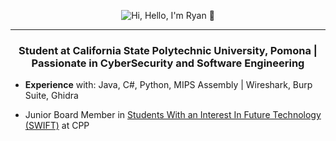 <p align="center">
  <img src="https://media4.giphy.com/media/v1.Y2lkPTc5MGI3NjExcDkyc2ZmNGJwOXhoNzl6NTVqdjh3eDFwdmRtZTlreGp3aWFvNWY0MCZlcD12MV9pbnRlcm5hbF9naWZfYnlfaWQmY3Q9Zw/SAvJdTZtrN0i0EF5ii/giphy.gif" alt="Hi, Hello, I'm Ryan 👋">
</p>
<hr/>
<h3 align="center">Student at California State Polytechnic University, Pomona | Passionate in CyberSecurity and Software Engineering</h3>

- **Experience** with: Java, C#, Python, MIPS Assembly | Wireshark, Burp Suite, Ghidra

- Junior Board Member in [Students With an Interest In Future Technology (SWIFT)](https://www.calpolyswift.org/) at CPP
